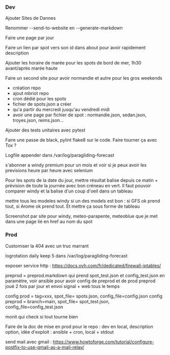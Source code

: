 ### Dev

Ajouter Sites de Dannes

Renommer --send-to-website en --generate-markdown

Faire une page par jour

Faire un lien par spot vers son id dans about pour avoir rapidement description

Ajouter les horaire de marée pour les spots de bord de mer, 1h30 avant/après marée haute

Faire un second site pour avoir normandie et autre pour les gros weekends
- création repo
- ajout mbriot repo
- cron dédié pour les spots
- fichier de spots.json a créer
- qu'a partir du mercredi jusqu'au vendredi midi
- avoir une page par fichier de spot : normandie.json, sedan.json, troyes.json, reims.json...

Ajouter des tests unitaires avec pytest

Faire une passe de black, pylint  flake8 sur le code. Faire tourner ça avec Tox ?

Logfile appender dans /var/log/paragliding-forecast

s'abonner a windy premium pour un mois et voir si je peux avoir les previsions heure par heure avec selenium

Pour les spots de la date du jour, mettre résultat balise depuis ce matin + prévision de toute la journée avec bon créneau en vert. Il faut pouvoir comparer windy et la balise d'un coup d'oeil dans un tableau

mettre tous les modeles windy si un des models est bon : si GFS ok prend tout, si Arome ok prend tout. Et mettre ça sous forme de tableau

Screenshot par site pour windy, meteo-parapente, meteoblue que je met dans une page lié en href au nom du spot

### Prod

Customiser la 404 avec un truc marrant

logrotation daily keep 5 dans /var/log/paragliding-forecast

exposer service http : https://docs.ovh.com/fr/dedicated/firewall-iptables/

preprod = preprod.markdown qui prend spot_test.json et config_test.json en paramètre, voir ansible pour avoir config de preprod et de prod
preprod joué 2 fois par jour et envoi signal + web tous le temps

config prod = tag=xxx, spot_file= spots.json, config_file=config.json
config preprod = branch=main, spot_file= spot_test.json, config_file=config_test.json

monit qui check si tout tourne bien

Faire de la doc de mise en prod pour le repo : dev en local, description option, idée d'exploit : ansible + cron, local + stdout

send mail avec gmail : https://www.howtoforge.com/tutorial/configure-postfix-to-use-gmail-as-a-mail-relay/

